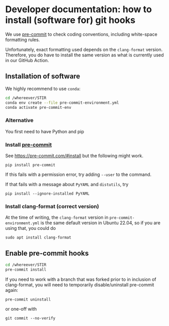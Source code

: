 # Developer documentation: how to install (software for) git hooks

We use [pre-commit](https://pre-commit.com) to check coding conventions, including
white-space formatting rules.

Unfortunately, exact formatting used depends on the `clang-format` version. Therefore,
you do have to install the same version as what is currently used in our GitHub Action.

## Installation of software

We highly recommend to use `conda`:
```sh
cd /whereever/STIR
conda env create --file pre-commit-environment.yml
conda activate pre-commit-env
```

### Alternative
You first need to have Python and pip

### Install [pre-commit](https://pre-commit.com)
See https://pre-commit.com/#install but the following might work.

    pip install pre-commit

If this fails with a permission error, try adding `--user` to the command.

If that fails with a message about `PyYAML` and `distutils`, try

    pip install --ignore-installed PyYAML

### Install clang-format (correct version)
At the time of writing, the `clang-format` version in `pre-commit-environment.yml`
is the same default version in Ubuntu 22.04, so if you are using that, you could do

    sudo apt install clang-format

## Enable pre-commit hooks
```sh
cd /whereever/STIR
pre-commit install
```

If you need to work with a branch that was forked prior to in inclusion of clang-format, you will need to temporarily disable/uninstall pre-commit again:

    pre-commit uninstall

or one-off with

    git commit --no-verify

